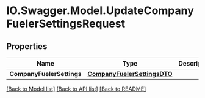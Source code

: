 # IO.Swagger.Model.UpdateCompanyFuelerSettingsRequest
## Properties

Name | Type | Description | Notes
------------ | ------------- | ------------- | -------------
**CompanyFuelerSettings** | [**CompanyFuelerSettingsDTO**](CompanyFuelerSettingsDTO.md) |  | [optional] 

[[Back to Model list]](../README.md#documentation-for-models) [[Back to API list]](../README.md#documentation-for-api-endpoints) [[Back to README]](../README.md)

